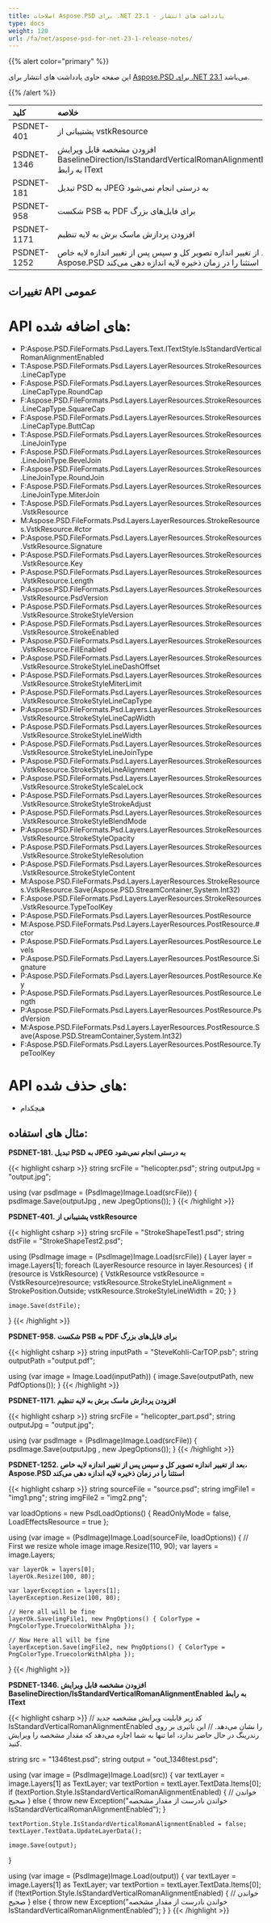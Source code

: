 ```yaml
---
title: اصلاحات Aspose.PSD برای .NET 23.1 - یادداشت های انتشار
type: docs
weight: 120
url: /fa/net/aspose-psd-for-net-23-1-release-notes/
---
```


{{% alert color="primary" %}}

این صفحه حاوی یادداشت های انتشار برای [Aspose.PSD برای .NET 23.1](https://www.nuget.org/packages/Aspose.PSD/) می‌باشد.

{{% /alert %}}

|**کلید**|**خلاصه**|**دسته‌بندی**|
| :- | :- | :- |
|PSDNET-401|پشتیبانی از vstkResource|ویژگی|
|PSDNET-1346|افزودن مشخصه قابل ویرایش BaselineDirection/IsStandardVerticalRomanAlignmentEnabled به رابط IText|ویژگی|
|PSDNET-181|تبدیل PSD به JPEG به درستی انجام نمی‌شود|باگ|
|PSDNET-958|شکست PSB به PDF برای فایل‌های بزرگ|باگ|
|PSDNET-1171|افزودن پردازش ماسک برش به لایه تنظیم|باگ|
|PSDNET-1252|بعد از تغییر اندازه تصویر کل و سپس پس از تغییر اندازه لایه خاص، Aspose.PSD استثنا را در زمان ذخیره لایه اندازه دهی می‌کند|باگ|


## **تغییرات API عمومی**
# **API های اضافه شده:**
- P:Aspose.PSD.FileFormats.Psd.Layers.Text.ITextStyle.IsStandardVerticalRomanAlignmentEnabled
- T:Aspose.PSD.FileFormats.Psd.Layers.LayerResources.StrokeResources.LineCapType
- F:Aspose.PSD.FileFormats.Psd.Layers.LayerResources.StrokeResources.LineCapType.RoundCap
- F:Aspose.PSD.FileFormats.Psd.Layers.LayerResources.StrokeResources.LineCapType.SquareCap
- F:Aspose.PSD.FileFormats.Psd.Layers.LayerResources.StrokeResources.LineCapType.ButtCap
- T:Aspose.PSD.FileFormats.Psd.Layers.LayerResources.StrokeResources.LineJoinType
- F:Aspose.PSD.FileFormats.Psd.Layers.LayerResources.StrokeResources.LineJoinType.BevelJoin
- F:Aspose.PSD.FileFormats.Psd.Layers.LayerResources.StrokeResources.LineJoinType.RoundJoin
- F:Aspose.PSD.FileFormats.Psd.Layers.LayerResources.StrokeResources.LineJoinType.MiterJoin
- T:Aspose.PSD.FileFormats.Psd.Layers.LayerResources.StrokeResources.VstkResource
- M:Aspose.PSD.FileFormats.Psd.Layers.LayerResources.StrokeResources.VstkResource.#ctor
- P:Aspose.PSD.FileFormats.Psd.Layers.LayerResources.StrokeResources.VstkResource.Signature
- P:Aspose.PSD.FileFormats.Psd.Layers.LayerResources.StrokeResources.VstkResource.Key
- P:Aspose.PSD.FileFormats.Psd.Layers.LayerResources.StrokeResources.VstkResource.Length
- P:Aspose.PSD.FileFormats.Psd.Layers.LayerResources.StrokeResources.VstkResource.PsdVersion
- P:Aspose.PSD.FileFormats.Psd.Layers.LayerResources.StrokeResources.VstkResource.StrokeStyleVersion
- P:Aspose.PSD.FileFormats.Psd.Layers.LayerResources.StrokeResources.VstkResource.StrokeEnabled
- P:Aspose.PSD.FileFormats.Psd.Layers.LayerResources.StrokeResources.VstkResource.FillEnabled
- P:Aspose.PSD.FileFormats.Psd.Layers.LayerResources.StrokeResources.VstkResource.StrokeStyleLineDashOffset
- P:Aspose.PSD.FileFormats.Psd.Layers.LayerResources.StrokeResources.VstkResource.StrokeStyleMiterLimit
- P:Aspose.PSD.FileFormats.Psd.Layers.LayerResources.StrokeResources.VstkResource.StrokeStyleLineCapType
- P:Aspose.PSD.FileFormats.Psd.Layers.LayerResources.StrokeResources.VstkResource.StrokeStyleLineCapWidth
- P:Aspose.PSD.FileFormats.Psd.Layers.LayerResources.StrokeResources.VstkResource.StrokeStyleLineWidth
- P:Aspose.PSD.FileFormats.Psd.Layers.LayerResources.StrokeResources.VstkResource.StrokeStyleLineJoinType
- P:Aspose.PSD.FileFormats.Psd.Layers.LayerResources.StrokeResources.VstkResource.StrokeStyleLineAlignment
- P:Aspose.PSD.FileFormats.Psd.Layers.LayerResources.StrokeResources.VstkResource.StrokeStyleScaleLock
- P:Aspose.PSD.FileFormats.Psd.Layers.LayerResources.StrokeResources.VstkResource.StrokeStyleStrokeAdjust
- P:Aspose.PSD.FileFormats.Psd.Layers.LayerResources.StrokeResources.VstkResource.StrokeStyleBlendMode
- P:Aspose.PSD.FileFormats.Psd.Layers.LayerResources.StrokeResources.VstkResource.StrokeStyleOpacity
- P:Aspose.PSD.FileFormats.Psd.Layers.LayerResources.StrokeResources.VstkResource.StrokeStyleResolution
- P:Aspose.PSD.FileFormats.Psd.Layers.LayerResources.StrokeResources.VstkResource.StrokeStyleContent
- M:Aspose.PSD.FileFormats.Psd.Layers.LayerResources.StrokeResources.VstkResource.Save(Aspose.PSD.StreamContainer,System.Int32)
- F:Aspose.PSD.FileFormats.Psd.Layers.LayerResources.StrokeResources.VstkResource.TypeToolKey
- P:Aspose.PSD.FileFormats.Psd.Layers.LayerResources.PostResource
- M:Aspose.PSD.FileFormats.Psd.Layers.LayerResources.PostResource.#ctor
- P:Aspose.PSD.FileFormats.Psd.Layers.LayerResources.PostResource.Levels
- P:Aspose.PSD.FileFormats.Psd.Layers.LayerResources.PostResource.Signature
- P:Aspose.PSD.FileFormats.Psd.Layers.LayerResources.PostResource.Key
- P:Aspose.PSD.FileFormats.Psd.Layers.LayerResources.PostResource.Length
- P:Aspose.PSD.FileFormats.Psd.Layers.LayerResources.PostResource.PsdVersion
- M:Aspose.PSD.FileFormats.Psd.Layers.LayerResources.PostResource.Save(Aspose.PSD.StreamContainer,System.Int32)
- F:Aspose.PSD.FileFormats.Psd.Layers.LayerResources.PostResource.TypeToolKey


# **API های حذف شده:**
- هیچکدام


## **مثال های استفاده:**

**PSDNET-181. تبدیل PSD به JPEG به درستی انجام نمی‌شود**

{{< highlight csharp >}}
string srcFile = "helicopter.psd";
string outputJpg = "output.jpg";

using (var psdImage = (PsdImage)Image.Load(srcFile))
{
    psdImage.Save(outputJpg , new JpegOptions());
}
{{< /highlight >}}

**PSDNET-401. پشتیبانی از vstkResource**

{{< highlight csharp >}}
string srcFile = "StrokeShapeTest1.psd";
string dstFile = "StrokeShapeTest2.psd";

using (PsdImage image = (PsdImage)Image.Load(srcFile))
{
    Layer layer = image.Layers[1];
    foreach (LayerResource resource in layer.Resources)
    {
        if (resource is VstkResource)
        {
            VstkResource vstkResource = (VstkResource)resource;
            vstkResource.StrokeStyleLineAlignment = StrokePosition.Outside;
            vstkResource.StrokeStyleLineWidth = 20;
        }
    }

    image.Save(dstFile);
}
{{< /highlight >}}

**PSDNET-958. شکست PSB به PDF برای فایل‌های بزرگ**

{{< highlight csharp >}}
string inputPath = "SteveKohli-CarTOP.psb";
string outputPath ="output.pdf";

using (var image = Image.Load(inputPath))
{
    image.Save(outputPath, new PdfOptions());
}
{{< /highlight >}}

**PSDNET-1171. افزودن پردازش ماسک برش به لایه تنظیم**

{{< highlight csharp >}}
string srcFile = "helicopter_part.psd";
string outputJpg = "output.jpg";

using (var psdImage = (PsdImage)Image.Load(srcFile))
{
    psdImage.Save(outputJpg , new JpegOptions());
}
{{< /highlight >}}

**PSDNET-1252. بعد از تغییر اندازه تصویر کل و سپس پس از تغییر اندازه لایه خاص، Aspose.PSD استثنا را در زمان ذخیره لایه اندازه دهی می‌کند**

{{< highlight csharp >}}
string sourceFile = "source.psd";
string imgFile1 = "img1.png";
string imgFile2 = "img2.png";

var loadOptions = new PsdLoadOptions()
{
    ReadOnlyMode = false,
    LoadEffectsResource = true
};

using (var image = (PsdImage)Image.Load(sourceFile, loadOptions))
{
    // First we resize whole image
    image.Resize(110, 90);
    var layers = image.Layers;

    var layerOk = layers[0];
    layerOk.Resize(100, 80);

    var layerException = layers[1];
    layerException.Resize(100, 80);

    // Here all will be fine
    layerOk.Save(imgFile1, new PngOptions() { ColorType = PngColorType.TruecolorWithAlpha });

    // Now Here all will be fine
    layerException.Save(imgFile2, new PngOptions() { ColorType = PngColorType.TruecolorWithAlpha });                
}
{{< /highlight >}}

**PSDNET-1346. افزودن مشخصه قابل ویرایش BaselineDirection/IsStandardVerticalRomanAlignmentEnabled به رابط IText**

{{< highlight csharp >}}
// کد زیر قابلیت ویرایش مشخصه جدید IsStandardVerticalRomanAlignmentEnabled را نشان می‌دهد.
// این تاثیری بر روی رندرینگ در حال حاضر ندارد، اما تنها به شما اجازه می‌دهد که مقدار مشخصه را ویرایش کنید.

string src = "1346test.psd";
string output = "out_1346test.psd";

using (var image = (PsdImage)Image.Load(src))
{
    var textLayer = image.Layers[1] as TextLayer;
    var textPortion = textLayer.TextData.Items[0];
    if (textPortion.Style.IsStandardVerticalRomanAlignmentEnabled)
    {
        // خواندن صحیح
    }
    else
    {
        throw new Exception("خواندن نادرست از مقدار مشخصه IsStandardVerticalRomanAlignmentEnabled");
    }

    textPortion.Style.IsStandardVerticalRomanAlignmentEnabled = false;
    textLayer.TextData.UpdateLayerData();

    image.Save(output);
}

using (var image = (PsdImage)Image.Load(output))
{
    var textLayer = image.Layers[1] as TextLayer;
    var textPortion = textLayer.TextData.Items[0];
    if (!textPortion.Style.IsStandardVerticalRomanAlignmentEnabled)
    {
        // خواندن صحیح
    }
    else
    {
        throw new Exception("خواندن نادرست از مقدار مشخصه IsStandardVerticalRomanAlignmentEnabled");
    }
}
{{< /highlight >}} 
